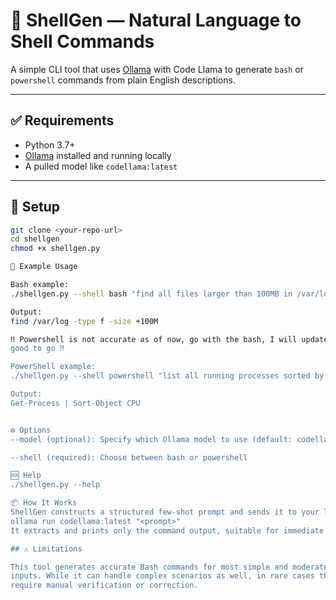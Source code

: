 # 🐚 ShellGen — Natural Language to Shell Commands

A simple CLI tool that uses [Ollama](https://ollama.com) with Code Llama to generate `bash` or 
`powershell` commands from plain English descriptions.

---

## ✅ Requirements

- Python 3.7+
- [Ollama](https://ollama.com) installed and running locally
- A pulled model like `codellama:latest`

---

## 🚀 Setup

```bash
git clone <your-repo-url>
cd shellgen
chmod +x shellgen.py

🧠 Example Usage

Bash example:
./shellgen.py --shell bash "find all files larger than 100MB in /var/log"

Output:
find /var/log -type f -size +100M

‼️ Powershell is not accurate as of now, go with the bash, I will update here once it's 
good to go ‼️

PowerShell example:
./shellgen.py --shell powershell "list all running processes sorted by CPU usage"

Output:
Get-Process | Sort-Object CPU


⚙️ Options
--model (optional): Specify which Ollama model to use (default: codellama:latest)

--shell (required): Choose between bash or powershell

🆘 Help
./shellgen.py --help

📦 How It Works
ShellGen constructs a structured few-shot prompt and sends it to your local LLM using:
ollama run codellama:latest "<prompt>"
It extracts and prints only the command output, suitable for immediate use.

## ⚠️ Limitations

This tool generates accurate Bash commands for most simple and moderately complex natural language 
inputs. While it can handle complex scenarios as well, in rare cases the generated commands may 
require manual verification or correction.
